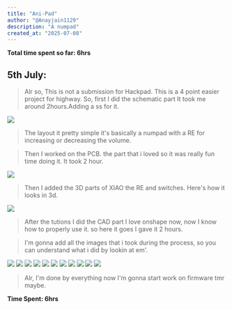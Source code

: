 ```yaml
---
title: "Ani-Pad"
author: "@Anayjain1129"
description: "A numpad"
created_at: "2025-07-08"
---
```


**Total time spent so far: 6hrs**

## 5th July:
>Alr so, This is not a submission for Hackpad.
>This is a 4 point easier project for highway.
>So, first I did the schematic part It took me around 2hours.Adding a ss for it.

![](/images/sch.png)

>The layout it pretty simple it's basically a numpad with a RE for increasing or decreasing the volume.

>Then I worked on the PCB.
>the part that i loved so it was really fun time doing it. It took 2 hour.

![](/images/pcb.png)

>Then I added the 3D parts of XIAO the RE and switches. Here's how it looks in 3d.

![](/images/3d_pcb.png)

>After the tutions I did the CAD part I love onshape now, now I know how to properly use it. so here it goes I gave it 2 hours.

>I'm gonna add all the images that i took during the process, so you can understand what i did by lookin at em'.

![](/images/0.png)
![](/images/1.png)
![](/images/2.png)
![](/images/3.png)
![](/images/4.png)
![](/images/5.png)
![](/images/6.png)
![](/images/7.png)
![](/images/8.png)
![](/images/9.png)
![](/images/10.png)

>Alr, I'm done by everything now I'm gonna start work on firmware tmr maybe.

**Time Spent: 6hrs**
